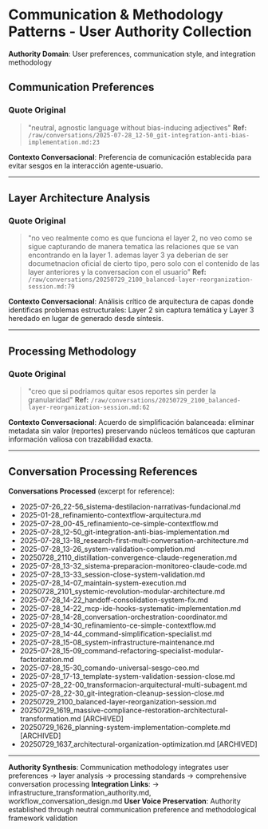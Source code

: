 # Communication & Methodology Patterns - User Authority Collection

**Authority Domain**: User preferences, communication style, and integration methodology

## Communication Preferences

### Quote Original
> "neutral, agnostic language without bias-inducing adjectives"
**Ref:** `/raw/conversations/2025-07-28_12-50_git-integration-anti-bias-implementation.md:23`

**Contexto Conversacional**: Preferencia de comunicación establecida para evitar sesgos en la interacción agente-usuario.

---

## Layer Architecture Analysis

### Quote Original
> "no veo realmente como es que funciona el layer 2, no veo como se sigue capturando de manera tematica las relaciones que se van encontrando en la layer 1. ademas layer 3 ya deberian de ser documetnacion oficial de cierto tipo, pero solo con el contenido de las layer anteriores y la conversacion con el usuario"
**Ref:** `/raw/conversations/20250729_2100_balanced-layer-reorganization-session.md:79`

**Contexto Conversacional**: Análisis crítico de arquitectura de capas donde identificas problemas estructurales: Layer 2 sin captura temática y Layer 3 heredado en lugar de generado desde síntesis.

---

## Processing Methodology

### Quote Original
> "creo que si podriamos quitar esos reportes sin perder la granularidad"
**Ref:** `/raw/conversations/20250729_2100_balanced-layer-reorganization-session.md:62`

**Contexto Conversacional**: Acuerdo de simplificación balanceada: eliminar metadata sin valor (reportes) preservando núcleos temáticos que capturan información valiosa con trazabilidad exacta.

---

## Conversation Processing References

**Conversations Processed** (excerpt for reference):
- 2025-07-26_22-56_sistema-destilacion-narrativas-fundacional.md
- 2025-01-28_refinamiento-contextflow-arquitectura.md  
- 2025-07-28_00-45_refinamiento-ce-simple-contextflow.md
- 2025-07-28_12-50_git-integration-anti-bias-implementation.md
- 2025-07-28_13-18_research-first-multi-conversation-architecture.md
- 2025-07-28_13-26_system-validation-completion.md
- 20250728_2110_distillation-convergence-claude-regeneration.md
- 2025-07-28_13-32_sistema-preparacion-monitoreo-claude-code.md
- 2025-07-28_13-33_session-close-system-validation.md
- 2025-07-28_14-07_maintain-system-execution.md
- 20250728_2101_systemic-revolution-modular-architecture.md
- 2025-07-28_14-22_handoff-consolidation-system-fix.md
- 2025-07-28_14-22_mcp-ide-hooks-systematic-implementation.md
- 2025-07-28_14-28_conversation-orchestration-coordinator.md
- 2025-07-28_14-30_refinamiento-ce-simple-contextflow.md
- 2025-07-28_14-44_command-simplification-specialist.md
- 2025-07-28_15-08_system-infrastructure-maintenance.md
- 2025-07-28_15-09_command-refactoring-specialist-modular-factorization.md
- 2025-07-28_15-30_comando-universal-sesgo-ceo.md
- 2025-07-28_17-13_template-system-validation-session-close.md
- 2025-07-28_22-00_transformacion-arquitectural-multi-subagent.md
- 2025-07-28_22-30_git-integration-cleanup-session-close.md
- 20250729_2100_balanced-layer-reorganization-session.md
- 20250729_1619_massive-compliance-restoration-architectural-transformation.md [ARCHIVED]
- 20250729_1626_planning-system-implementation-complete.md [ARCHIVED]
- 20250729_1637_architectural-organization-optimization.md [ARCHIVED]

---

**Authority Synthesis**: Communication methodology integrates user preferences → layer analysis → processing standards → comprehensive conversation processing
**Integration Links**: → infrastructure_transformation_authority.md, workflow_conversation_design.md
**User Voice Preservation**: Authority established through neutral communication preference and methodological framework validation